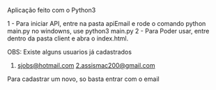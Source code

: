Aplicação feito com o Python3

1 - Para iniciar API, entre na pasta apiEmail e rode o comando python main.py no windowns, use python3 main.py
2 - Para Poder usar, entre dentro da pasta client e abra o index.html.

OBS: Existe alguns usuarios já cadastrados


1. sjobs@hotmail.com
2.assismac200@gmail.com


Para cadastrar um novo, so basta entrar com o email

